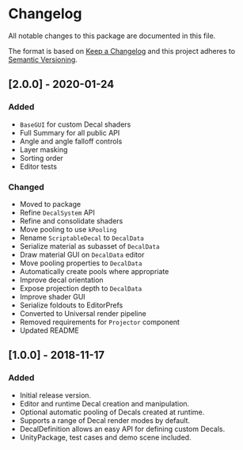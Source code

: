 # Changelog
All notable changes to this package are documented in this file.

The format is based on [Keep a Changelog](http://keepachangelog.com/en/1.0.0/)
and this project adheres to [Semantic Versioning](http://semver.org/spec/v2.0.0.html).

## [2.0.0] - 2020-01-24
### Added
- `BaseGUI` for custom Decal shaders
- Full Summary for all public API
- Angle and angle falloff controls
- Layer masking
- Sorting order
- Editor tests

### Changed
- Moved to package
- Refine `DecalSystem` API
- Refine and consolidate shaders
- Move pooling to use `kPooling`
- Rename `ScriptableDecal` to `DecalData`
- Serialize material as subasset of `DecalData`
- Draw material GUI on `DecalData` editor
- Move pooling properties to `DecalData`
- Automatically create pools where appropriate
- Improve decal orientation
- Expose projection depth to `DecalData`
- Improve shader GUI
- Serialize foldouts to EditorPrefs
- Converted to Universal render pipeline
- Removed requirements for `Projector` component
- Updated README

## [1.0.0] - 2018-11-17
### Added
- Initial release version.
- Editor and runtime Decal creation and manipulation.
- Optional automatic pooling of Decals created at runtime.
- Supports a range of Decal render modes by default.
- DecalDefinition allows an easy API for defining custom Decals.
- UnityPackage, test cases and demo scene included.
